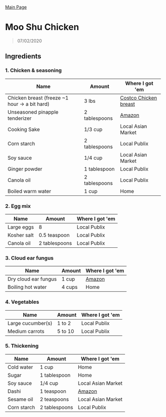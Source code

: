 [Main Page](https://yolanda-ht.github.io/YoloCookBlob/)

# Moo Shu Chicken
> 07/02/2020

## Ingredients
### 1. Chicken & seasoning
Name                                           |         Amount       |       Where I got 'em
---------------------------------------------  | -------------------- | ---------------------------------------- 
Chicken breast (freeze ~1 hour -> a bit hard)  |      3 lbs           |  [Costco Chicken breast](https://www.costcobusinessdelivery.com/*kirkland-signature-chicken-breasts%2C-boneless-skinless%2C-10-lb-avg-wt.product.11249049.html)
Unseasoned pinapple tenderizer                 |   2 tablespoons      |  [Amazon](https://www.amazon.com/Adolphs-Unseasoned-Tenderizer-44-5-oz/dp/B0015AO7YO/ref=sr_1_1?dchild=1&keywords=pineapple+tenderizer&qid=1593736883&sr=8-1)
Cooking Sake                                   |   1/3 cup            | Local Asian Market
Corn starch                                    |   2 tablespoons      | Local Publix
Soy sauce                                      |   1/4 cup            | Local Asian Market
Ginger powder                                  |   1 tablespoon       | Local Publix
Canola oil                                     | 2 tablespoons        | Local Publix
Boiled warm water                              | 1 cup                | Home

### 2. Egg mix
Name                                      |         Amount       |       Where I got 'em
----------------------------------------  | -------------------- | ---------------------------------------- 
Large eggs                                | 8                    | Local Publix
Kosher salt                               | 0.5 teaspoon         | Local Publix
Canola oil                                | 2 tablespoons        | Local Publix

### 3. Cloud ear fungus
Name                                      |         Amount       |       Where I got 'em
----------------------------------------  | -------------------- | ---------------------------------------- 
Dry cloud ear fungus                      | 1 cup                | [Amazon](https://www.amazon.com/Wild-Woodear-Mushroom-Black-Fungus/dp/B00QA3WG0I/ref=sr_1_15?dchild=1&keywords=dry+wood+ear+mushrooms&qid=1593737812&sr=8-15)
Boiling hot water                         | 4 cups               | Home

### 4. Vegetables
Name                                      |         Amount       |       Where I got 'em
----------------------------------------  | -------------------- | ---------------------------------------- 
Large cucumber(s)                         | 1 to 2               | Local Publix
Medium carrots                            | 5 to 10              | Local Publix

### 5. Thickening
Name                                      |         Amount       |       Where I got 'em
----------------------------------------  | -------------------- | ---------------------------------------- 
Cold water                                | 1 cup                | Home
Sugar                                     | 1 tablespoon         | Home
Soy sauce                                 | 1/4 cup              | Local Asian Market
Dashi                                     | 1 teaspoon           | [Amazon](https://www.amazon.com/Ajinomoto-Dashi-Soup-Stock-4-23/dp/B0002YB40O/ref=sxts_sxwds-bia-wc-p13n1_0?cv_ct_cx=dashi&dchild=1&keywords=dashi&pd_rd_i=B0002YB40O&pd_rd_r=1e746944-5aa4-461a-aa78-78bbe9ddfef4&pd_rd_w=aFE1H&pd_rd_wg=xoOqP&pf_rd_p=1da5beeb-8f71-435c-b5c5-3279a6171294&pf_rd_r=51WZSEQYQCDACZHPJPRF&psc=1&qid=1593738215&sr=1-1-70f7c15d-07d8-466a-b325-4be35d7258cc)
Sesame oil                                | 2 teaspoons          | Local Asian Market
Corn starch                               | 2 tablespoons        | Local Publix







